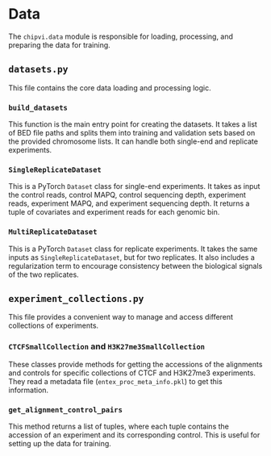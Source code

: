 # Data

The `chipvi.data` module is responsible for loading, processing, and preparing the data for training.

## `datasets.py`

This file contains the core data loading and processing logic.

### `build_datasets`

This function is the main entry point for creating the datasets. It takes a list of BED file paths and splits them into training and validation sets based on the provided chromosome lists. It can handle both single-end and replicate experiments.

### `SingleReplicateDataset`

This is a PyTorch `Dataset` class for single-end experiments. It takes as input the control reads, control MAPQ, control sequencing depth, experiment reads, experiment MAPQ, and experiment sequencing depth. It returns a tuple of covariates and experiment reads for each genomic bin.

### `MultiReplicateDataset`

This is a PyTorch `Dataset` class for replicate experiments. It takes the same inputs as `SingleReplicateDataset`, but for two replicates. It also includes a regularization term to encourage consistency between the biological signals of the two replicates.

## `experiment_collections.py`

This file provides a convenient way to manage and access different collections of experiments.

### `CTCFSmallCollection` and `H3K27me3SmallCollection`

These classes provide methods for getting the accessions of the alignments and controls for specific collections of CTCF and H3K27me3 experiments. They read a metadata file (`entex_proc_meta_info.pkl`) to get this information.

### `get_alignment_control_pairs`

This method returns a list of tuples, where each tuple contains the accession of an experiment and its corresponding control. This is useful for setting up the data for training.
